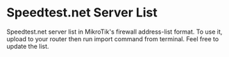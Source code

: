 # Speedtest.net Server List
Speedtest.net server list in MikroTik's firewall address-list format.
To use it, upload to your router then run import command from terminal.
Feel free to update the list.
